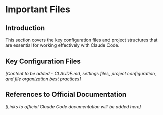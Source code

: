 # Important Files

## Introduction
This section covers the key configuration files and project structures that are essential for working effectively with Claude Code.

## Key Configuration Files
*[Content to be added - CLAUDE.md, settings files, project configuration, and file organization best practices]*

## References to Official Documentation
*[Links to official Claude Code documentation will be added here]*
